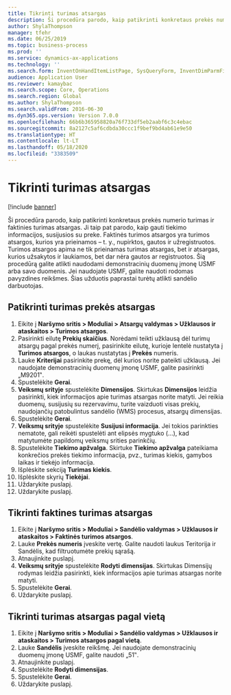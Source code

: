 ```yaml
---
title: Tikrinti turimas atsargas
description: Ši procedūra parodo, kaip patikrinti konkretaus prekės numerio turimas ir faktinies turimas atsargas.
author: ShylaThompson
manager: tfehr
ms.date: 06/25/2019
ms.topic: business-process
ms.prod: ''
ms.service: dynamics-ax-applications
ms.technology: ''
ms.search.form: InventOnHandItemListPage, SysQueryForm, InventDimParmFixed, InventSupply, DefaultDashboard, WHSInventPhysicalOnhand, WHSOnHand
audience: Application User
ms.reviewer: kamaybac
ms.search.scope: Core, Operations
ms.search.region: Global
ms.author: ShylaThompson
ms.search.validFrom: 2016-06-30
ms.dyn365.ops.version: Version 7.0.0
ms.openlocfilehash: 66b6b365958820a76f733df5eb2aabf6c3c4ebac
ms.sourcegitcommit: 8a2127c5af6cdbda30ccc1f9bef9bd4ab61e9e50
ms.translationtype: HT
ms.contentlocale: lt-LT
ms.lasthandoff: 05/18/2020
ms.locfileid: "3383509"
---
```

# <a name="check-the-availability-of-stock"></a>Tikrinti turimas atsargas

[!include [banner](../../includes/banner.md)]

Ši procedūra parodo, kaip patikrinti konkretaus prekės numerio turimas ir faktinies turimas atsargas. Ji taip pat parodo, kaip gauti tiekimo informacijos, susijusios su preke. Faktinės turimos atsargos yra turimos atsargos, kurios yra prieinamos – t. y., nupirktos, gautos ir užregistruotos. Turimos atsargos apima ne tik prieinamas turimas atsargas, bet ir atsargas, kurios užsakytos ir laukiamos, bet dar nėra gautos ar registruotos. Šią procedūrą galite atlikti naudodami demonstracinių duomenų įmonę USMF arba savo duomenis. Jei naudojate USMF, galite naudoti rodomas pavyzdines reikšmes. Šias užduotis paprastai turėtų atlikti sandėlio darbuotojas.


## <a name="check-on-hand-inventory-for-an-item"></a>Patikrinti turimas prekės atsargas
1. Eikite į **Naršymo sritis > Moduliai > Atsargų valdymas > Užklausos ir ataskaitos > Turimos atsargos**.
2. Pasirinkti eilutę **Prekių skaičius**. Norėdami teikti užklausą dėl turimų atsargų pagal prekės numerį, pasirinkite eilutę, kurioje lentelė nustatyta į **Turimos atsargos**, o laukas nustatytas į **Prekės** numeris.
3. Lauke **Kriterijai** pasirinkite prekę, dėl kurios norite pateikti užklausą. Jei naudojate demonstracinių duomenų įmonę USMF, galite pasirinkti „M9201‟.  
4. Spustelėkite **Gerai**.
5. **Veiksmų srityje** spustelėkite **Dimensijos**. Skirtukas **Dimensijos** leidžia pasirinkti, kiek informacijos apie turimas atsargas norite matyti. Jei reikia duomenų, susijusių su rezervavimu, turite vaizduoti visas prekių, naudojančių patobulintus sandėlio (WMS) procesus, atsargų dimensijas.
6. Spustelėkite **Gerai**.
7. **Veiksmų srityje** spustelėkite **Susijusi informacija**. Jei tokios parinkties nematote, gali reikėti spustelėti ant elipsės mygtuko (...), kad matytumėte papildomų veiksmų srities parinkčių.
8. Spustelėkite **Tiekimo apžvalga**. Skirtuke **Tiekimo apžvalga** pateikiama konkrečios prekės tiekimo informacija, pvz., turimas kiekis, gamybos laikas ir tiekėjo informacija.  
9. Išplėskite sekciją **Turimas kiekis**.
10. Išplėskite skyrių **Tiekėjai**.
11. Uždarykite puslapį.
12. Uždarykite puslapį.

## <a name="check-physical-on-hand-inventory"></a>Tikrinti faktines turimas atsargas
1. Eikite į **Naršymo sritis > Moduliai > Sandėlio valdymas > Užklausos ir ataskaitos > Faktinės turimos atsargos**.
2. Lauke **Prekės numeris** įveskite vertę. Galite naudoti laukus Teritorija ir Sandėlis, kad filtruotumėte prekių sąrašą. 
3. Atnaujinkite puslapį.
4. **Veiksmų srityje** spustelėkite **Rodyti dimensijas**. Skirtukas Dimensijų rodymas leidžia pasirinkti, kiek informacijos apie turimas atsargas norite matyti.
5. Spustelėkite **Gerai**.
6. Uždarykite puslapį.

## <a name="check-on-hand-inventory-by-location"></a>Tikrinti turimas atsargas pagal vietą
1. Eikite į **Naršymo sritis > Moduliai > Sandėlio valdymas > Užklausos ir ataskaitos > Turimos atsargos pagal vietą**.
2. Lauke **Sandėlis** įveskite reikšmę. Jei naudojate demonstracinių duomenų įmonę USMF, galite naudoti „51‟.  
3. Atnaujinkite puslapį.
4. Spustelėkite **Rodyti dimensijas**.
5. Spustelėkite **Gerai**.
6. Uždarykite puslapį.

